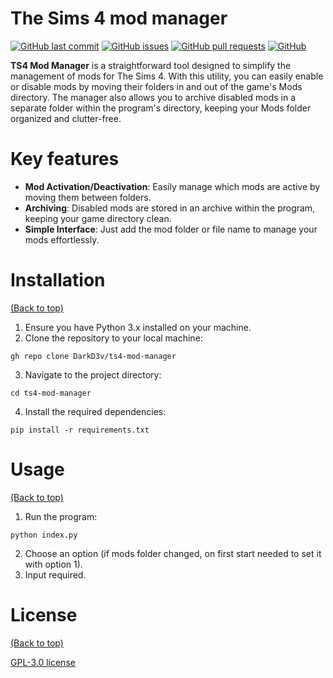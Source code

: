 
# The Sims 4 mod manager

[![GitHub last commit](https://img.shields.io/github/last-commit/DarkD3v/ts4-mod-manager)](https://img.shields.io/github/last-commit/DarkD3v/ts4-mod-manager)
[![GitHub issues](https://img.shields.io/github/issues-raw/DarkD3v/ts4-mod-manager)](https://img.shields.io/github/issues-raw/DarkD3v/ts4-mod-manager)
[![GitHub pull requests](https://img.shields.io/github/issues-pr/DarkD3v/ts4-mod-manager)](https://img.shields.io/github/issues-pr/DarkD3v/ts4-mod-manager)
[![GitHub](https://img.shields.io/github/license/DarkD3v/ts4-mod-manager)](https://img.shields.io/github/license/DarkD3v/ts4-mod-manager)

**TS4 Mod Manager** is a straightforward tool designed to simplify the management of mods for The Sims 4. With this utility, you can easily enable or disable mods by moving their folders in and out of the game's Mods directory. The manager also allows you to archive disabled mods in a separate folder within the program's directory, keeping your Mods folder organized and clutter-free.

# Key features
 - **Mod Activation/Deactivation**: Easily manage which mods are active by moving them between folders.
 - **Archiving**: Disabled mods are stored in an archive within the program, keeping your game directory clean.
 - **Simple Interface**: Just add the mod folder or file name to manage your mods effortlessly.

# Installation
[(Back to top)](#table-of-contents)

1. Ensure you have Python 3.x installed on your machine.
2. Clone the repository to your local machine:
```shell
gh repo clone DarkD3v/ts4-mod-manager
```
3. Navigate to the project directory:
```shell
cd ts4-mod-manager
```
4. Install the required dependencies:
```shell
pip install -r requirements.txt
```

# Usage
[(Back to top)](#table-of-contents)
1. Run the program:
```shell
python index.py
```
2. Choose an option (if mods folder changed, on first start needed to set it with option 1).
3. Input required.

# License
[(Back to top)](#table-of-contents)

[GPL-3.0 license](./LICENSE)


